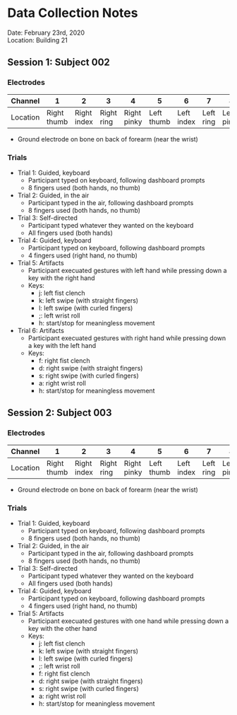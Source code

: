 # Data Collection Notes

Date: February 23rd, 2020\
Location: Building 21

## Session 1: Subject 002

### Electrodes

| Channel  |      1      |      2      |      3     |       4     |      5      |      6      |     7      |     8       |
|----------|-------------|-------------|------------|-------------|-------------|-------------|------------|-------------|
| Location | Right thumb | Right index | Right ring | Right pinky | Left thumb  | Left index  | Left ring  | Left pinky  |

- Ground electrode on bone on back of forearm (near the wrist)

### Trials
- Trial 1: Guided, keyboard
    - Participant typed on keyboard, following dashboard prompts
    - 8 fingers used (both hands, no thumb)
- Trial 2: Guided, in the air
    - Participant typed in the air, following dashboard prompts
    - 8 fingers used (both hands, no thumb)
- Trial 3: Self-directed
    - Participant typed whatever they wanted on the keyboard
    - All fingers used (both hands)
- Trial 4: Guided, keyboard
    - Participant typed on keyboard, following dashboard prompts
    - 4 fingers used (right hand, no thumb)
- Trial 5: Artifacts
    - Participant execuated gestures with left hand while pressing down a key with the right hand
    - Keys:
        - j: left fist clench
        - k: left swipe (with straight fingers)
        - l: left swipe (with curled fingers)
        - ;: left wrist roll
        - h: start/stop for meaningless movement
- Trial 6: Artifacts
    - Participant execuated gestures with right hand while pressing down a key with the left hand
    - Keys:
        - f: right fist clench
        - d: right swipe (with straight fingers)
        - s: right swipe (with curled fingers)
        - a: right wrist roll
        - h: start/stop for meaningless movement
        
## Session 2: Subject 003

### Electrodes

| Channel  |      1      |      2      |      3     |       4     |      5      |      6      |     7      |     8       |
|----------|-------------|-------------|------------|-------------|-------------|-------------|------------|-------------|
| Location | Right thumb | Right index | Right ring | Right pinky | Left thumb  | Left index  | Left ring  | Left pinky  |

- Ground electrode on bone on back of forearm (near the wrist)

### Trials
- Trial 1: Guided, keyboard
    - Participant typed on keyboard, following dashboard prompts
    - 8 fingers used (both hands, no thumb)
- Trial 2: Guided, in the air
    - Participant typed in the air, following dashboard prompts
    - 8 fingers used (both hands, no thumb)
- Trial 3: Self-directed
    - Participant typed whatever they wanted on the keyboard
    - All fingers used (both hands)
- Trial 4: Guided, keyboard
    - Participant typed on keyboard, following dashboard prompts
    - 4 fingers used (right hand, no thumb)
- Trial 5: Artifacts
    - Participant execuated gestures with one hand while pressing down a key with the other hand
    - Keys:
        - j: left fist clench
        - k: left swipe (with straight fingers)
        - l: left swipe (with curled fingers)
        - ;: left wrist roll
        - f: right fist clench
        - d: right swipe (with straight fingers)
        - s: right swipe (with curled fingers)
        - a: right wrist roll
        - h: start/stop for meaningless movement

